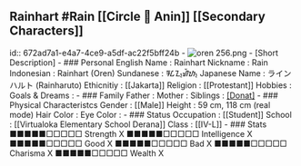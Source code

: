 ## Rainhart #Rain  [[Circle 🍮 Anin]]  [[Secondary Characters]]
id:: 672ad7a1-e4a7-4ce9-a5df-ac22f5bff24b
	- ![oren 256.png](../assets/oren_256_1730885780162_0.png)
	- [Short Description]
	- ### Personal
	  English Name                  : Rainhart
	  Nickname                      : Rain
	  Indonesian                    : Rainhart (Oren)
	  Sundanese                     : ᮛᮄᮔ᮪ᮠᮁᮒ᮪
	  Japanese Name                 : ラインハルト (Rainharuto)
	  Ethicnitiy                    : [[Jakarta]]
	  Religion                      : [[Protestant]] 
	  Hobbies                       : 
	  Goals & Dreams                :
	- ### Family
	  Father                        : 
	  Mother                        : 
	  Siblings                      : [[Donat]](Sister)
	- ### Physical Characteristcs
	  Gender                        : [[Male]] 
	  Height                        : 59 cm, 118 cm (real mode)
	  Hair Color                    : 
	  Eye Color                     :
	- ### Status
	  Occupation                    : [[Student]] 
	  School                        : [[Virtualoka Elementary School Derana]] 
	  Class                         : [[IV-L]]
	- ### Stats
	  ■■■■■□□□□□ Strength X         ■■■■■□□□□□ Intelligence X
	  ■■■■■□□□□□ Good     X         ■■■■■□□□□□ Bad          X
	  ■■■■■□□□□□ Charisma X         ■■■■■□□□□□ Wealth       X